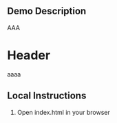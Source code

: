 ## Demo Description

AAA

# Header
aaaa


## Local Instructions

1. Open index.html in your browser

